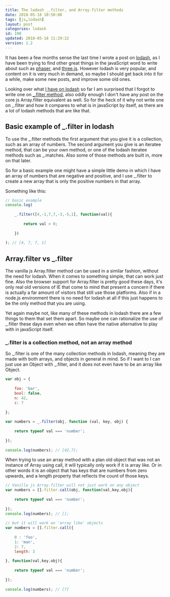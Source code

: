 ```yaml
---
title: The lodash _.filter, and Array.filter methods
date: 2018-05-18 10:50:00
tags: [js,lodash]
layout: post
categories: lodash
id: 190
updated: 2018-05-18 11:29:22
version: 1.2
---
```


It has been a few months sense the last time I wrote a post on [lodash](https://lodash.com/), as I have been trying to find other great things in the javaScript word to write about such as [phaser](/categories/phaser/), and [three.js](/categories/three-js/). However lodash is very popular, and content on it is very much in demand, so maybe I should get back into it for a while, make some new posts, and improve some old ones.

Looking over what [I have on lodash](/categories/lodash) so far I am surprised that I forgot to write one on [\_.filter method](https://lodash.com/docs/4.17.10#filter), also oddly enough I don't have any post on the core js Array.filter equivalent as well. So for the heck of it why not write one on \_.filter and how it compares to what is in javaScript by itself, as there are a lot of lodash methods that are like that.

<!-- more -->

## Basic example of \_.filter in lodash

To use the \_.filter methods the first argument that you give it is a collection, such as an array of numbers. The second argument you give is an iteratee method, that can be your own method, or one of the lodash iteratee methods such as \_.matches. Also some of those methods are built in, more on that later.

So for a basic example one might have a simple little demo in which I have an array of numbers that are negative and positive, and I use \_.filter to create a new array that is only the positive numbers in that array.

Something like this:
```js
// basic example
console.log(
 
    _.filter([4,-1,7,7,-3,-5,1], function(val){
 
        return val > 0;
 
    })
 
); // [4, 7, 7, 1]
```

## Array.filter vs \_.filter

The vanilla js Array.filter method can be used in a similar fashion, without the need for lodash. When it comes to something simple, that can work just fine. Also the browser support for Array.filter is pretty good these days, it's only real old versions of IE that come to mind that present a concern if there is actually a far amount of visitors that still use those platforms. Also if in a node.js environment there is no need for lodash at all if this just happens to be the only method that you are using. 

Yet again maybe not, like many of these methods in lodash there are a few things to them that set them apart. So maybe one can rationalize the use of \_.filter these days even when we often have the native alternative to play with in javaScript itself.

### \_.filter is a collection method, not an array method

So \_.filter is one of the many collection methods in lodash, meaning they are made with both arrays, and objects in general in mind. So if I want to I can just use an Object with \_.filter, and it does not even have to be an array like Object.

```js
var obj = {
 
    foo: 'bar',
    bool: false,
    n: 42,
    c: 7
 
};
 
var numbers = _.filter(obj, function (val, key, obj) {
 
    return typeof val === 'number';
 
});
 
console.log(numbers); // [42,7];
```

When trying to use an array method with a plan old object that was not an instance of Array using call, it will typically only work if it is array like. Or in other words it is an object that has keys that are numbers from zero upwards, and a length property that reflects the count of those keys.

```js
// Vanilla js Array.filter will not just work on any object
var numbers = [].filter.call(obj, function(val,key,obj){
 
    return typeof val === 'number';
 
});
console.log(numbers); // [];
 
// but it will work on 'array like' objects
var numbers = [].filter.call({
 
    0 : 'foo',
    1: 'man',
    2: 7,
    length: 3
 
}, function(val,key,obj){
 
    return typeof val === 'number';
 
});
 
console.log(numbers); // [7]
```